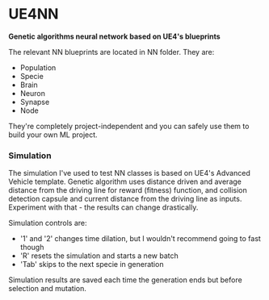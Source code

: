 # UE4NN
**Genetic algorithms neural network based on UE4's blueprints**

The relevant NN blueprints are located in NN folder. They are:

- Population
- Specie
- Brain
- Neuron
- Synapse
- Node

They're completely project-independent and you can safely use them to build your own ML project.

### Simulation

The simulation I've used to test NN classes is based on UE4's Advanced Vehicle template. Genetic algorithm uses distance driven and average distance from the driving line for reward (fitness) function, and collision detection capsule and current distance from the driving line as inputs. Experiment with that - the results can change drastically.

Simulation controls are:

- '1' and '2' changes time dilation, but I wouldn't recommend going to fast though
- 'R' resets the simulation and starts a new batch
- 'Tab' skips to the next specie in generation

Simulation results are saved each time the generation ends but before selection and mutation.

